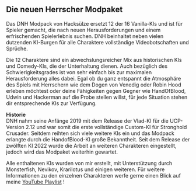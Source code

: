 ## Die neuen Herrscher Modpaket
Das DNH Modpack von Hacksülze ersetzt 12 der 16 Vanilla-KIs und ist für Spieler gemacht, die nach neuen Herausforderungen und einem erfrischenden Spielerlebnis suchen.
DNH beinhaltet neben vielen dutzenden KI-Burgen für alle Charaktere vollständige Videobotschaften und Sprüche.  

Die 12 Charaktere sind ein abwechslungsreicher Mix aus historischen KIs und Comedy-KIs, die der Unterhaltung dienen.
Auch bezüglich des Schwierigkeitsgrades ist von sehr einfach bis zur maximalen Herausforderung alles dabei.
Egal ob du ganz entspannt die Atmosphäre des Spiels mit Herrschern wie dem Dogen von Venedig oder Robin Hood erleben möchtest oder deine Fähigkeiten gegen Gegner wie HandOfBlood, Udwin und Hackerman auf die Probe stellen willst, für jede Situation stehen dir entsprechende KIs zur Verfügung.  

**Historie**  
DNH nahm seine Anfänge 2019 mit dem Release der Vlad-KI für die UCP-Version 2.12 und war somit die erste vollständige Custom-KI für Stronghold Crusader.
Seitdem reihten sich viele weitere KIs ein und das Modpack erlangte durch die HandofBlood-KI große Bekanntheit.
Seit dem Release der zwölften KI 2022 wurde die Arbeit an weiteren Charakteren eingestellt, jedoch wird das Modpaket weiterhin gewartet.  

Alle enthaltenen KIs wurden von mir erstellt, mit Unterstützung durch Monsterfish, Nevikov, Krarilotus und einigen weiteren.
Für weitere Informationen zu den einzelnen Charakteren werfe gerne einen Blick auf meine [YouTube Playlist](https://www.youtube.com/watch?v=05mSEZwmgZo&list=PLINOZtqxvjR7L55ukIJJDEMmq5qyhVCxL) !

